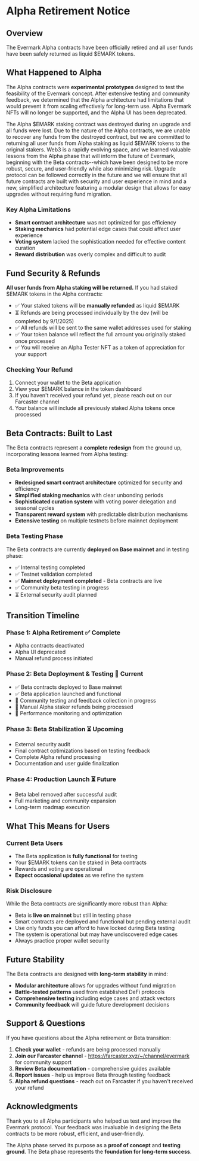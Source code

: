 # Alpha Retirement Notice

## Overview

The Evermark Alpha contracts have been officially retired and all user funds have been safely returned as liquid $EMARK tokens.

## What Happened to Alpha

The Alpha contracts were **experimental prototypes** designed to test the feasibility of the Evermark concept. After extensive testing and community feedback, we determined that the Alpha architecture had limitations that would prevent it from scaling effectively for long-term use. Alpha Evermark NFTs will no longer be supported, and the Alpha UI has been deprecated. 

The Alpha $EMARK staking contract was destroyed during an upgrade and all funds were lost. Due to the nature of the Alpha contracts, we are unable to recover any funds from the destroyed contract, but we are committed to returning all user funds from Alpha staking as liquid $EMARK tokens to the original stakers. Web3 is a rapidly evolving space, and we learned valuable lessons from the Alpha phase that will inform the future of Evermark, beginning with the Beta contracts--which have been designed to be more robust, secure, and user-friendly while also minimizing risk. Upgrade protocol can be followed correctly in the future and we will ensure that all future contracts are built with security and user experience in mind and a new, simplified architecture featuring a modular design that allows for easy upgrades without requiring fund migration.

### Key Alpha Limitations
- **Smart contract architecture** was not optimized for gas efficiency
- **Staking mechanics** had potential edge cases that could affect user experience  
- **Voting system** lacked the sophistication needed for effective content curation
- **Reward distribution** was overly complex and difficult to audit

## Fund Security & Refunds

**All user funds from Alpha staking will be returned.** If you had staked $EMARK tokens in the Alpha contracts:

- ✅ Your staked tokens will be **manually refunded** as liquid $EMARK
- ⏳ Refunds are being processed individually by the dev (will be completed by 9/1/2025)
- ✅ All refunds will be sent to the same wallet addresses used for staking
- ✅ Your token balance will reflect the full amount you originally staked once processed
- ✅ You will receive an Alpha Tester NFT as a token of appreciation for your support

### Checking Your Refund
1. Connect your wallet to the Beta application
2. View your $EMARK balance in the token dashboard
3. If you haven't received your refund yet, please reach out on our Farcaster channel
4. Your balance will include all previously staked Alpha tokens once processed

## Beta Contracts: Built to Last

The Beta contracts represent a **complete redesign** from the ground up, incorporating lessons learned from Alpha testing:

### Beta Improvements
- **Redesigned smart contract architecture** optimized for security and efficiency
- **Simplified staking mechanics** with clear unbonding periods
- **Sophisticated curation system** with voting power delegation and seasonal cycles
- **Transparent reward system** with predictable distribution mechanisms
- **Extensive testing** on multiple testnets before mainnet deployment

### Beta Testing Phase
The Beta contracts are currently **deployed on Base mainnet** and in testing phase:

- ✅ Internal testing completed
- ✅ Testnet validation completed
- ✅ **Mainnet deployment completed** - Beta contracts are live
- ✅ Community beta testing in progress
- ⏳ External security audit planned

## Transition Timeline

### Phase 1: Alpha Retirement ✅ Complete
- Alpha contracts deactivated
- Alpha UI deprecated
- Manual refund process initiated

### Phase 2: Beta Deployment & Testing 🔄 Current
- ✅ Beta contracts deployed to Base mainnet
- ✅ Beta application launched and functional
- 🔄 Community testing and feedback collection in progress
- 🔄 Manual Alpha staker refunds being processed
- 🔄 Performance monitoring and optimization

### Phase 3: Beta Stabilization ⏳ Upcoming  
- External security audit
- Final contract optimizations based on testing feedback
- Complete Alpha refund processing
- Documentation and user guide finalization

### Phase 4: Production Launch ⏳ Future
- Beta label removed after successful audit
- Full marketing and community expansion
- Long-term roadmap execution

## What This Means for Users

### Current Beta Users
- The Beta application is **fully functional** for testing
- Your $EMARK tokens can be staked in Beta contracts
- Rewards and voting are operational
- **Expect occasional updates** as we refine the system

### Risk Disclosure
While the Beta contracts are significantly more robust than Alpha:
- Beta is **live on mainnet** but still in testing phase
- Smart contracts are deployed and functional but pending external audit
- Use only funds you can afford to have locked during Beta testing
- The system is operational but may have undiscovered edge cases
- Always practice proper wallet security

## Future Stability

The Beta contracts are designed with **long-term stability** in mind:

- **Modular architecture** allows for upgrades without fund migration
- **Battle-tested patterns** used from established DeFi protocols  
- **Comprehensive testing** including edge cases and attack vectors
- **Community feedback** will guide future development decisions

## Support & Questions

If you have questions about the Alpha retirement or Beta transition:

1. **Check your wallet** - refunds are being processed manually
2. **Join our Farcaster channel** - https://farcaster.xyz/~/channel/evermark for community support  
3. **Review Beta documentation** - comprehensive guides available
4. **Report issues** - help us improve Beta through testing feedback
5. **Alpha refund questions** - reach out on Farcaster if you haven't received your refund

## Acknowledgments

Thank you to all Alpha participants who helped us test and improve the Evermark protocol. Your feedback was invaluable in designing the Beta contracts to be more robust, efficient, and user-friendly.

The Alpha phase served its purpose as a **proof of concept** and **testing ground**. The Beta phase represents the **foundation for long-term success**.